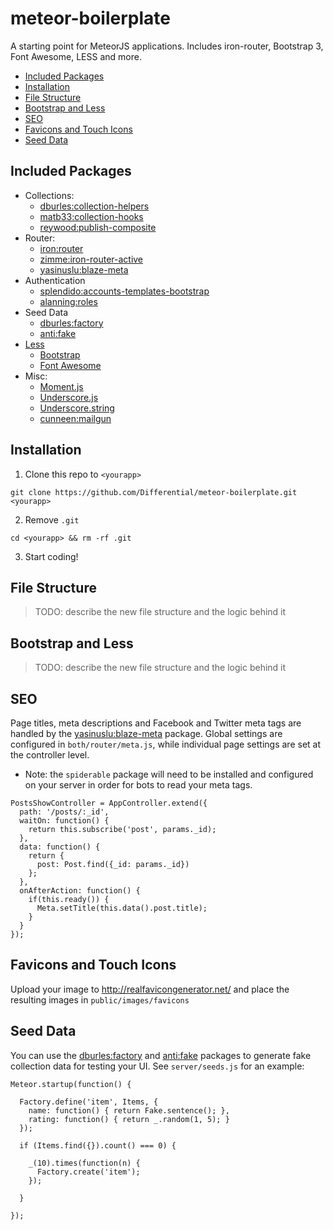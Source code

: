 # meteor-boilerplate

A starting point for MeteorJS applications. Includes iron-router, Bootstrap 3, Font Awesome, LESS and more.

* [Included Packages](#included-packages)
* [Installation](#installation)
* [File Structure](#file-structure)
* [Bootstrap and Less](#bootstrap-and-less)
* [SEO](#seo)
* [Favicons and Touch Icons](#favicons-and-touch-icons)
* [Seed Data](#seed-data)

## <a name="included-packages"></a> Included Packages

* Collections:
  * [dburles:collection-helpers](https://github.com/dburles/meteor-collection-helpers)
  * [matb33:collection-hooks](https://github.com/matb33/meteor-collection-hooks)
  * [reywood:publish-composite](https://github.com/englue/meteor-publish-composite)
* Router:
  * [iron:router](https://github.com/EventedMind/iron-router)
  * [zimme:iron-router-active](https://github.com/zimme/meteor-iron-router-active)
  * [yasinuslu:blaze-meta](https://github.com/yasinuslu/blaze-meta)
* Authentication
  * [splendido:accounts-templates-bootstrap](https://github.com/splendido/accounts-templates-bootstrap)
  * [alanning:roles](https://github.com/alanning/meteor-roles)
* Seed Data
  * [dburles:factory](https://github.com/percolatestudio/meteor-factory)
  * [anti:fake](https://github.com/anticoders/meteor-fake/)
* [Less](http://lesscss.org)
  * [Bootstrap](http://getbootstrap.com)
  * [Font Awesome](http://fontawesome.io)
* Misc:
  * [Moment.js](http://momentjs.com/)
  * [Underscore.js](http://underscorejs.org/)
  * [Underscore.string](http://epeli.github.io/underscore.string/)
  * [cunneen:mailgun](https://github.com/cunneen/meteor-mailgun)

## <a name="installation"></a> Installation

1. Clone this repo to `<yourapp>`

  `git clone https://github.com/Differential/meteor-boilerplate.git <yourapp>`

2. Remove `.git`

  `cd <yourapp> && rm -rf .git`

3. Start coding!

## <a name="file-structure"></a> File Structure

> TODO: describe the new file structure and the logic behind it

<!-- We have a common file structure we use across all of our Meteor apps. Client-only files are stored in the `client` directory, server-only files are stored in the `server` directory, and shared files are stored in the `both` directoy.

```
.meteor/
client/
  ├── compatibility/
  └── stylesheets/
    ├── bootstrap/
    ├── bootstrap-ext/
    ├── font-awesome/
    ├── global.less
    ├── mixins.import.less
    └── variables.import.less
  └── views/
    └── dashboard/
      ├── dashboard.html
      ├── dashboard.less
      └── dashboard.js
    └── home/
      ├── home.html
      ├── home.less
      └── home.js
    └── layouts/
      └── appLayout.html
    ├── footer.html
    ├── header.html
    └── index.html
collections/
  └── items.js
packages/
public/
  ├── fonts/
  └── images/
server/
  ├── views/
  ├── accounts.js
  ├── email.js
  ├── permissions.js
  ├── publications.js
  └── seeds.js
``` -->

## <a name="bootstrap-and-less"></a> Bootstrap and Less

> TODO: describe the new file structure and the logic behind it

<!-- The majority of Bootstrap can be customized with Less variables. If you look in `stylesheets/bootstrap/variables.import.less` you will see a slew of configuration variables that can be tweaked to drastically change the look and feel of your site without having to write a single line of CSS.

However we should avoid modifying the core Bootstrap Less files (in case we want to update them later), and should instead override the variables in our own Less files.

For example, to change the color of all primary buttons and links, simply add a `@brand-primary` variable to `stylesheets/variables.import.less`:

```
// variables.import.less
@brand-primary: #DC681D;
```

If you'd like to override a feature of Bootstrap that can't be modified using variables, simply create a new file in the `bootstrap-ext` directory named after the corresponding Bootstrap Less file, and make your changes there.

```
// bootstrap-ext/buttons.import.less
.btn {
  text-transform: uppercase;
}
``` -->

## <a name="seo"></a> SEO

Page titles, meta descriptions and Facebook and Twitter meta tags are handled by the [yasinuslu:blaze-meta](https://github.com/yasinuslu/blaze-meta) package. Global settings are configured in `both/router/meta.js`, while individual page settings are set at the controller level.

* Note: the `spiderable` package will need to be installed and configured on your server in order for bots to read your meta tags.

```
PostsShowController = AppController.extend({
  path: '/posts/:_id',
  waitOn: function() {
    return this.subscribe('post', params._id);
  },
  data: function() {
    return {
      post: Post.find({_id: params._id})
    };
  },
  onAfterAction: function() {
    if(this.ready()) {
      Meta.setTitle(this.data().post.title);
    }
  }
});
```

## <a name="favicons-and-touch-icons"></a> Favicons and Touch Icons

Upload your image to http://realfavicongenerator.net/ and place the resulting images in `public/images/favicons`

## Seed Data

You can use the [dburles:factory](https://github.com/percolatestudio/meteor-factory) and [anti:fake](https://github.com/anticoders/meteor-fake/) packages to generate fake collection data for testing your UI. See `server/seeds.js` for an example:

```
Meteor.startup(function() {

  Factory.define('item', Items, {
    name: function() { return Fake.sentence(); },
    rating: function() { return _.random(1, 5); }
  });

  if (Items.find({}).count() === 0) {

    _(10).times(function(n) {
      Factory.create('item');
    });

  }

});

```
